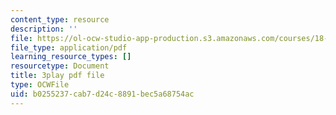 ```yaml
---
content_type: resource
description: ''
file: https://ol-ocw-studio-app-production.s3.amazonaws.com/courses/18-086-mathematical-methods-for-engineers-ii-spring-2006/b0255237cab7d24c8891bec5a68754ac_FrrTXj13DNk.pdf
file_type: application/pdf
learning_resource_types: []
resourcetype: Document
title: 3play pdf file
type: OCWFile
uid: b0255237-cab7-d24c-8891-bec5a68754ac
---
```

